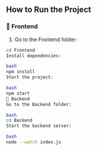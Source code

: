 ## How to Run the Project

### 🚀 Frontend
1. Go to the Frontend folder:
```bash
cd Frontend
Install dependencies:

bash
npm install
Start the project:

bash
npm start
🚀 Backend
Go to the Backend folder:

bash
cd Backend
Start the backend server:

bash
node --watch index.js
